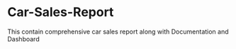 # Car-Sales-Report
This contain comprehensive car sales report along with Documentation and Dashboard
